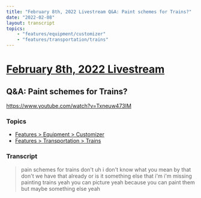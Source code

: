 ```yaml
---
title: "February 8th, 2022 Livestream Q&A: Paint schemes for Trains?"
date: "2022-02-08"
layout: transcript
topics:
    - "features/equipment/customizer"
    - "features/transportation/trains"
---
```

# [February 8th, 2022 Livestream](../2022-02-08.md)
## Q&A: Paint schemes for Trains?
https://www.youtube.com/watch?v=Txneuw473IM

### Topics
* [Features > Equipment > Customizer](../topics/features/equipment/customizer.md)
* [Features > Transportation > Trains](../topics/features/transportation/trains.md)

### Transcript

> pain schemes for trains don't uh i don't know what you mean by that don't we have that already or is it something else that i'm i'm missing painting trains yeah you can picture yeah because you can paint them but maybe something else yeah
